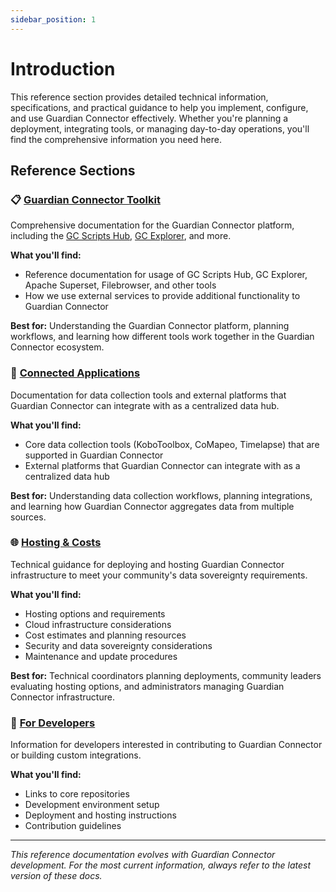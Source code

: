 ```yaml
---
sidebar_position: 1
---
```


# Introduction

This reference section provides detailed technical information, specifications, and practical guidance to help you implement, configure, and use Guardian Connector effectively. Whether you're planning a deployment, integrating tools, or managing day-to-day operations, you'll find the comprehensive information you need here.

## Reference Sections

### 📋 **[Guardian Connector Toolkit](./gc-toolkit/)**

Comprehensive documentation for the Guardian Connector platform, including the [GC Scripts Hub](./gc-toolkit/gc-scripts-hub/), [GC Explorer](./gc-toolkit/gc-explorer/), and more.

**What you'll find:**
- Reference documentation for usage of GC Scripts Hub, GC Explorer, Apache Superset, Filebrowser, and other tools
- How we use external services to provide additional functionality to Guardian Connector

**Best for:** Understanding the Guardian Connector platform, planning workflows, and learning how different tools work together in the Guardian Connector ecosystem.

### 🔗 **[Connected Applications](./connected-applications/)**

Documentation for data collection tools and external platforms that Guardian Connector can integrate with as a centralized data hub.

**What you'll find:**
- Core data collection tools (KoboToolbox, CoMapeo, Timelapse) that are supported in Guardian Connector 
- External platforms that Guardian Connector can integrate with as a centralized data hub

**Best for:** Understanding data collection workflows, planning integrations, and learning how Guardian Connector aggregates data from multiple sources.

### 🌐 **[Hosting & Costs](./hosting/)**

Technical guidance for deploying and hosting Guardian Connector infrastructure to meet your community's data sovereignty requirements.
 
**What you'll find:**
- Hosting options and requirements
- Cloud infrastructure considerations
- Cost estimates and planning resources
- Security and data sovereignty considerations
- Maintenance and update procedures

**Best for:** Technical coordinators planning deployments, community leaders evaluating hosting options, and administrators managing Guardian Connector infrastructure.

### 🔧 **[For Developers](./for-developers/)**

Information for developers interested in contributing to Guardian Connector or building custom integrations.

**What you'll find:**
- Links to core repositories
- Development environment setup
- Deployment and hosting instructions
- Contribution guidelines

---

*This reference documentation evolves with Guardian Connector development. For the most current information, always refer to the latest version of these docs.*